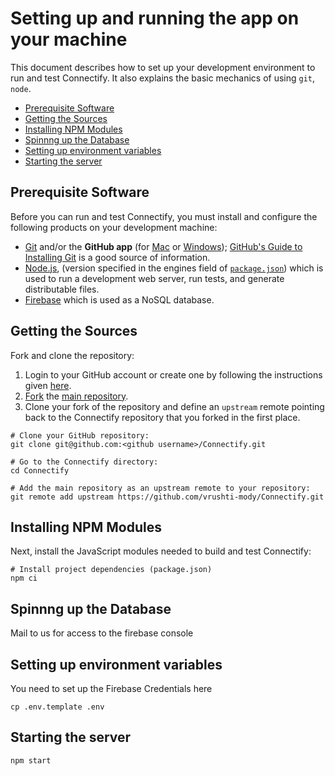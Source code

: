 # Setting up and running the app on your machine

This document describes how to set up your development environment to run and test Connectify.
It also explains the basic mechanics of using `git`, `node`.

* [Prerequisite Software](#prerequisite-software)
* [Getting the Sources](#getting-the-sources)
* [Installing NPM Modules](#installing-npm-modules)
* [Spinnng up the Database](#spinnng-up-the-database)
* [Setting up environment variables](#setting-up-the-environment-variables)
* [Starting the server](#starting-the-server)

## Prerequisite Software

Before you can run and test Connectify, you must install and configure the
following products on your development machine:

* [Git](http://git-scm.com) and/or the **GitHub app** (for [Mac](http://mac.github.com) or
  [Windows](http://windows.github.com)); [GitHub's Guide to Installing
  Git](https://help.github.com/articles/set-up-git) is a good source of information.
* [Node.js](http://nodejs.org), (version specified in the engines field of [`package.json`](../package.json)) which is used to run a development web server,
  run tests, and generate distributable files.
* [Firebase](https://console.firebase.google.com/) which is used as a NoSQL database.

## Getting the Sources

Fork and clone the repository:

1. Login to your GitHub account or create one by following the instructions given
   [here](https://github.com/signup/free).
2. [Fork](http://help.github.com/forking) the [main repository](https://github.com/vrushti-mody/Connectify).
3. Clone your fork of the repository and define an `upstream` remote pointing back to
   the Connectify repository that you forked in the first place.

```shell
# Clone your GitHub repository:
git clone git@github.com:<github username>/Connectify.git

# Go to the Connectify directory:
cd Connectify

# Add the main repository as an upstream remote to your repository:
git remote add upstream https://github.com/vrushti-mody/Connectify.git
```

## Installing NPM Modules

Next, install the JavaScript modules needed to build and test Connectify:

```shell
# Install project dependencies (package.json)
npm ci
```

## Spinnng up the Database

Mail to us for access to the firebase console

## Setting up environment variables

You need to set up the Firebase Credentials here

```shell
cp .env.template .env
```

## Starting the server

```
npm start
```
